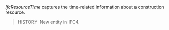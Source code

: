 _IfcResourceTime_ captures the time-related information about a construction resource.

> HISTORY&nbsp; New entity in IFC4.
